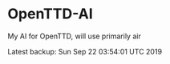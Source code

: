 # OpenTTD-AI
My AI for OpenTTD, will use primarily air

Latest backup: Sun Sep 22 03:54:01 UTC 2019
